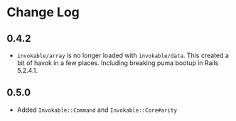 # Change Log

## 0.4.2

- `invokable/array` is no longer loaded with `invokable/data`.
   This created a bit of havok in a few places. Including breaking
   puma bootup in Rails 5.2.4.1.

## 0.5.0

- Added `Invokable::Command` and `Invokable::Core#arity`
